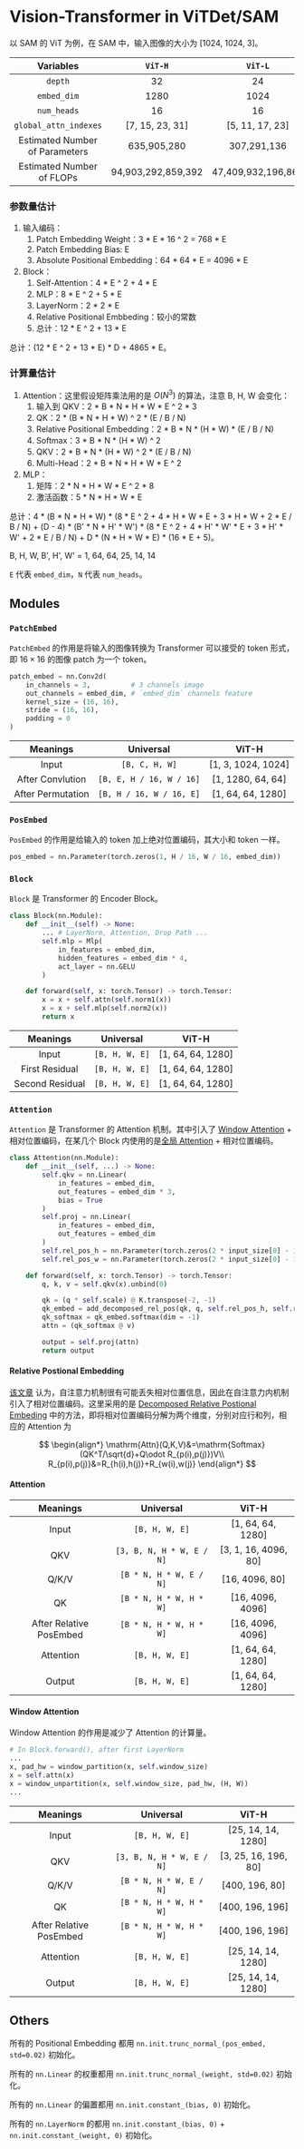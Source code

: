 # Vision-Transformer in ViTDet/SAM

以 SAM 的 ViT 为例，在 SAM 中，输入图像的大小为 [1024, 1024, 3]。

|           Variables            |      `ViT-H`       |      `ViT-L`       |      `ViT-B`       |
| :----------------------------: | :----------------: | :----------------: | :----------------: |
|            `depth`             |         32         |         24         |         12         |
|          `embed_dim`           |        1280        |        1024        |        768         |
|          `num_heads`           |         16         |         16         |         12         |
|     `global_attn_indexes`      |  [7, 15, 23, 31]   |  [5, 11, 17, 23]   |   [2, 5, 8, 11]    |
| Estimated Number of Parameters |    635,905,280     |    307,291,136     |     88,790,784     |
|   Estimated Number of FLOPs    | 94,903,292,859,392 | 47,409,932,196,864 | 15,301,029,795,840 |

### 参数量估计

1. 输入编码：
   1. Patch Embedding Weight：3 * E * 16 ^ 2 = 768 * E
   2. Patch Embedding Bias: E
   3. Absolute Positional Embedding：64 * 64 * E = 4096 * E
2. Block：
   1. Self-Attention：4 * E ^ 2 + 4 * E
   2. MLP：8 * E ^ 2 + 5 * E
   3. LayerNorm：2 * 2 * E
   4. Relative Positional Embbeding：较小的常数
   5. 总计：12 * E ^ 2 + 13 * E

总计：(12 * E ^ 2 + 13 * E) * D + 4865 * E。

### 计算量估计

1. Attention：这里假设矩阵乘法用的是 $O(N^3)$ 的算法，注意 B, H, W 会变化：
   1. 输入到 QKV：2 * B * N * H * W * E ^ 2 * 3
   2. QK：2 * (B * N * H * W) ^ 2 * (E / B / N)
   3. Relative Positional Embedding：2 * B * N * (H * W) * (E / B / N)
   4. Softmax：3 * B * N * (H * W) ^ 2
   5. QKV：2 * B * N * (H * W) ^ 2 * (E / B / N)
   6. Multi-Head：2 * B * N * H * W * E ^ 2
2. MLP：
   1. 矩阵：2 * N * H * W * E ^ 2 * 8
   2. 激活函数：5 * N * H * W * E


总计：4 * (B * N * H * W) * (8 * E ^ 2 + 4 * H * W * E + 3 * H * W + 2 * E / B / N) + (D - 4) * (B' * N * H' * W') * (8 * E ^ 2 + 4 * H' * W' * E + 3 * H' * W' + 2 * E / B / N) + D * (N * H * W * E) * (16 * E + 5)。

B, H, W, B', H', W' = 1, 64, 64, 25, 14, 14

`E` 代表 `embed_dim`，`N` 代表 `num_heads`。

## Modules

### `PatchEmbed`

`PatchEmbed` 的作用是将输入的图像转换为 Transformer 可以接受的 token 形式，即 $16\times16$ 的图像 patch 为一个 token。

```python
patch_embed = nn.Conv2d(
    in_channels = 3,          # 3 channels image
    out_channels = embed_dim, # `embed_dim` channels feature
    kernel_size = (16, 16),
    stride = (16, 16),
    padding = 0
)
```

|     Meanings      |        Universal         |       ViT-H        |
| :---------------: | :----------------------: | :----------------: |
|       Input       |      `[B, C, H, W]`      | [1, 3, 1024, 1024] |
| After Convlution  | `[B, E, H / 16, W / 16]` | [1, 1280, 64, 64]  |
| After Permutation | `[B, H / 16, W / 16, E]` | [1, 64, 64, 1280]  |

### `PosEmbed`

`PosEmbed` 的作用是给输入的 token 加上绝对位置编码，其大小和 token 一样。

```python
pos_embed = nn.Parameter(torch.zeros(1, H / 16, W / 16, embed_dim))
```

### `Block`

`Block` 是 Transformer 的 Encoder Block。

```python
class Block(nn.Module):
    def __init__(self) -> None:
        ... # LayerNorm, Attention, Drop Path ...
        self.mlp = Mlp(
            in_features = embed_dim,
            hidden_features = embed_dim * 4,
            act_layer = nn.GELU
        )

    def forward(self, x: torch.Tensor) -> torch.Tensor:
        x = x + self.attn(self.norm1(x))
        x = x + self.mlp(self.norm2(x))
        return x
```

|    Meanings     |   Universal    |       ViT-H       |
| :-------------: | :------------: | :---------------: |
|      Input      | `[B, H, W, E]` | [1, 64, 64, 1280] |
| First Residual  | `[B, H, W, E]` | [1, 64, 64, 1280] |
| Second Residual | `[B, H, W, E]` | [1, 64, 64, 1280] |

### `Attention`

`Attention` 是 Transformer 的 Attention 机制。其中引入了 [Window Attention](https://arxiv.org/abs/2103.14030) + 相对位置编码，在某几个 Block 内使用的是[全局 Attention](https://arxiv.org/abs/2203.16527) + 相对位置编码。

```python
class Attention(nn.Module):
    def __init__(self, ...) -> None:
        self.qkv = nn.Linear(
        	in_features = embed_dim,
            out_features = embed_dim * 3,
            bias = True
        )
        self.proj = nn.Linear(
        	in_features = embed_dim,
            out_features = embed_dim
        )
        self.rel_pos_h = nn.Parameter(torch.zeros(2 * input_size[0] - 1, head_dim))
        self.rel_pos_w = nn.Parameter(torch.zeros(2 * input_size[0] - 1, head_dim))

    def forward(self, x: torch.Tensor) -> torch.Tensor:
        q, k, v = self.qkv(x).unbind(0)

        qk = (q * self.scale) @ K.transpose(-2, -1)
        qk_embed = add_decomposed_rel_pos(qk, q, self.rel_pos_h, self.rel_pos_w, (H, W), (H, W))
        qk_softmax = qk_embed.softmax(dim = -1)
        attn = (qk_softmax @ v)

        output = self.proj(attn)
        return output
```

#### Relative Postional Embedding

[该文章](https://arxiv.org/pdf/1803.02155.pdf) 认为，自注意力机制很有可能丢失相对位置信息，因此在自注意力内机制引入了相对位置编码。这里采用的是 [Decomposed Relative Postional Embeding](https://arxiv.org/abs/2112.01526) 中的方法，即将相对位置编码分解为两个维度，分别对应行和列，相应的 Attention 为

$$
\begin{align*}
\mathrm{Attn}(Q,K,V)&=\mathrm{Softmax}(QK^T/\sqrt{d}+Q\odot R_{p(i),p(j)})V\\
R_{p(i),p(j)}&=R_{h(i),h(j)}+R_{w(i),w(j)}
\end{align*}
$$

#### Attention

|        Meanings         |         Universal         |        ViT-H         |
| :---------------------: | :-----------------------: | :------------------: |
|          Input          |      `[B, H, W, E]`       |  [1, 64, 64, 1280]   |
|           QKV           | `[3, B, N, H * W, E / N]` | [3, 1, 16, 4096, 80] |
|          Q/K/V          |  `[B * N, H * W, E / N]`  |    [16, 4096, 80]    |
|           QK            |  `[B * N, H * W, H * W]`  |   [16, 4096, 4096]   |
| After Relative PosEmbed |  `[B * N, H * W, H * W]`  |   [16, 4096, 4096]   |
|        Attention        |      `[B, H, W, E]`       |  [1, 64, 64, 1280]   |
|         Output          |      `[B, H, W, E]`       |  [1, 64, 64, 1280]   |

#### Window Attention

Window Attention 的作用是减少了 Attention 的计算量。

```python
# In Block.forward(), after first LayerNorm
...
x, pad_hw = window_partition(x, self.window_size)
x = self.attn(x)
x = window_unpartition(x, self.window_size, pad_hw, (H, W))
...
```

|        Meanings         |         Universal         |        ViT-H         |
| :---------------------: | :-----------------------: | :------------------: |
|          Input          |      `[B, H, W, E]`       |  [25, 14, 14, 1280]  |
|           QKV           | `[3, B, N, H * W, E / N]` | [3, 25, 16, 196, 80] |
|          Q/K/V          |  `[B * N, H * W, E / N]`  |    [400, 196, 80]    |
|           QK            |  `[B * N, H * W, H * W]`  |   [400, 196, 196]    |
| After Relative PosEmbed |  `[B * N, H * W, H * W]`  |   [400, 196, 196]    |
|        Attention        |      `[B, H, W, E]`       |  [25, 14, 14, 1280]  |
|         Output          |      `[B, H, W, E]`       |  [25, 14, 14, 1280]  |

## Others

所有的 Positional Embedding 都用 `nn.init.trunc_normal_(pos_embed, std=0.02)` 初始化。

所有的 `nn.Linear` 的权重都用 `nn.init.trunc_normal_(weight, std=0.02)` 初始化。

所有的 `nn.Linear` 的偏置都用 `nn.init.constant_(bias, 0)` 初始化。

所有的 `nn.LayerNorm` 的都用 `nn.init.constant_(bias, 0)` + `nn.init.constant_(weight, 0)` 初始化。
